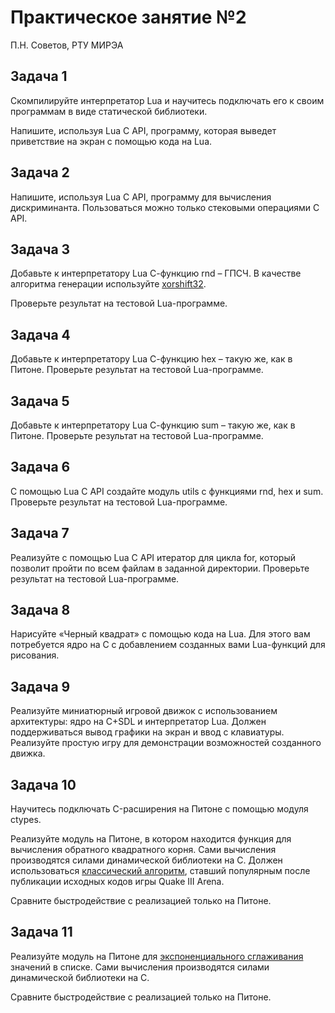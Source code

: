 # Практическое занятие №2

П.Н. Советов, РТУ МИРЭА

## Задача 1

Скомпилируйте интерпретатор Lua и научитесь подключать его к своим программам в виде статической библиотеки.

Напишите, используя Lua C API, программу, которая выведет приветствие на экран с помощью кода на Lua.

## Задача 2

Напишите, используя Lua C API, программу для вычисления дискриминанта. Пользоваться можно только стековыми операциями C API.

## Задача 3

Добавьте к интерпретатору Lua С-функцию rnd – ГПСЧ. В качестве алгоритма генерации используйте [xorshift32](https://en.wikipedia.org/wiki/Xorshift).

Проверьте результат на тестовой Lua-программе.

## Задача 4

Добавьте к интерпретатору Lua С-функцию hex – такую же, как в Питоне. Проверьте результат на тестовой Lua-программе.

## Задача 5

Добавьте к интерпретатору Lua С-функцию sum – такую же, как в Питоне. Проверьте результат на тестовой Lua-программе.

## Задача 6

С помощью Lua C API создайте модуль utils с функциями rnd, hex и sum. Проверьте результат на тестовой Lua-программе.

## Задача 7

Реализуйте с помощью Lua C API итератор для цикла for, который позволит пройти по всем файлам в заданной директории. Проверьте результат на тестовой Lua-программе.

## Задача 8

Нарисуйте «Черный квадрат» с помощью кода на Lua. Для этого вам потребуется ядро на C с добавлением созданных вами Lua-функций для рисования.

## Задача 9

Реализуйте миниатюрный игровой движок с использованием архитектуры: ядро на C+SDL и интерпретатор Lua. Должен поддерживаться вывод графики на экран и ввод с клавиатуры.
Реализуйте простую игру для демонстрации возможностей созданного движка.

## Задача 10

Научитесь подключать C-расширения на Питоне с помощью модуля ctypes.

Реализуйте модуль на Питоне, в котором находится функция для вычисления обратного квадратного корня. Сами вычисления производятся силами динамической библиотеки на C.
Должен использоваться [классический алгоритм](https://ru.wikipedia.org/wiki/%D0%91%D1%8B%D1%81%D1%82%D1%80%D1%8B%D0%B9_%D0%BE%D0%B1%D1%80%D0%B0%D1%82%D0%BD%D1%8B%D0%B9_%D0%BA%D0%B2%D0%B0%D0%B4%D1%80%D0%B0%D1%82%D0%BD%D1%8B%D0%B9_%D0%BA%D0%BE%D1%80%D0%B5%D0%BD%D1%8C), ставший популярным после публикации исходных кодов игры Quake III Arena.

Сравните быстродействие с реализацией только на Питоне.

## Задача 11

Реализуйте модуль на Питоне для [экспоненциального сглаживания](https://ru.wikipedia.org/wiki/%D0%AD%D0%BA%D1%81%D0%BF%D0%BE%D0%BD%D0%B5%D0%BD%D1%86%D0%B8%D0%B0%D0%BB%D1%8C%D0%BD%D0%BE%D0%B5_%D1%81%D0%B3%D0%BB%D0%B0%D0%B6%D0%B8%D0%B2%D0%B0%D0%BD%D0%B8%D0%B5) значений в списке. Сами вычисления производятся силами динамической библиотеки на C.

Сравните быстродействие с реализацией только на Питоне.
